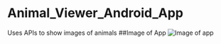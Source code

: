 # Animal_Viewer_Android_App
Uses APIs to show images of animals
##Image of App
![Image of app](https://i.gyazo.com/8925f13292f637fbdcdbe24ceacac4c1.png)
